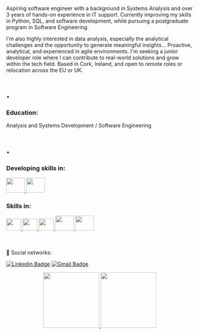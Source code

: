 <br>

Aspiring software engineer with a background in Systems Analysis and over 3 years of hands-on experience in IT support. Currently improving my skills in Python, SQL, and software development, while pursuing a postgraduate program in Software Engineering.

I'm also highly interested in data analysis, especially the analytical challenges and the opportunity to generate meaningful insights...
Proactive, analytical, and experienced in agile environments. I'm seeking a junior developer role where I can contribute to real-world solutions and grow within the tech field.
Based in Cork, Ireland, and open to remote roles or relocation across the EU or UK.

# . 

### Education:
Analysis and Systems Development / Software Engineering
# . 
<!--:house_with_garden: living in Cork / Ireland.-->
<!--:books: Currently learning web development.-->

### Developing skills in:

<!--<div style="display: inline_block">
<a href="https://nodejs.org/pt-br/">
  <img height="40" width="50" src="https://cdn.jsdelivr.net/gh/devicons/devicon/icons/nodejs/nodejs-plain-wordmark.svg" />
</a>-->

<div style="display: inline_block">
<a href="https://www.python.org/">
  <img height="40" width="50" src="https://cdn.jsdelivr.net/gh/devicons/devicon@latest/icons/python/python-original-wordmark.svg" />
</a>

<a href="https://powerbi.com">
  <img height="40" width="50" src="https://github.com/microsoft/PowerBI-Icons/blob/main/SVG/Power-BI.svg" />
</a>
<br>



### Skills in:
<div style="display: inline_block">
<a href="https://developer.mozilla.org/en-US/docs/Web/JavaScript">
  <img height="32" width="40" src="https://cdn.jsdelivr.net/gh/devicons/devicon/icons/javascript/javascript-original.svg" />
</a>
<a href="https://developer.mozilla.org/en-US/docs/Web/HTML">
  <img height="32" width="40" src="https://cdn.jsdelivr.net/gh/devicons/devicon/icons/html5/html5-plain-wordmark.svg" />
</a>
<a href="https://developer.mozilla.org/en-US/docs/Web/CSS">
  <img height="32" width="40" src="https://cdn.jsdelivr.net/gh/devicons/devicon/icons/css3/css3-plain-wordmark.svg" />
</a>
  <a href="https://git-scm.com/">
  <img height="40" width="50" src="https://cdn.jsdelivr.net/gh/devicons/devicon@latest/icons/git/git-plain-wordmark.svg" />
</a>
  <a href="https://www.microsoft.com/en-ie/sql-server">
  <img height="40" width="50" src="https://cdn.jsdelivr.net/gh/devicons/devicon@latest/icons/microsoftsqlserver/microsoftsqlserver-plain-wordmark.svg" />
</a>
</div>
  

<br>
<br>

:envelope_with_arrow: Social networks: <p>
[![Linkedin Badge](https://img.shields.io/badge/-LinkedIn-blue?style=flat-square&logo=Linkedin&logoColor=white&link=https://www.linkedin.com/in/edsonvferreira/)](https://www.linkedin.com/in/edsonraines/) 
[![Gmail Badge](https://img.shields.io/badge/-Gmail-FF0000?style=flat-square&labelColor=FF0000&logo=gmail&logoColor=white&link=mailto:edson.vferreira90@gmail.com)](mailto:edson.raines@gmail.com) 
</p>



<div align="center">
  <a href="https://github.com/ERaines">
  <img height="150em"src="https://github-readme-stats.vercel.app/api?username=ERaines&show_icons=true&theme=dark&include_all_commits=true&count_private=true"/>
  </a>
  <a href="https://github.com/ERaines?tab=repositories" target="_blank" rel="noopener noreferrer">
  <img height="150em"src="https://github-readme-stats.vercel.app/api/top-langs/?username=ERaines&range=last_year&layout=compact&langs_count=7&theme=dark">
</div>

